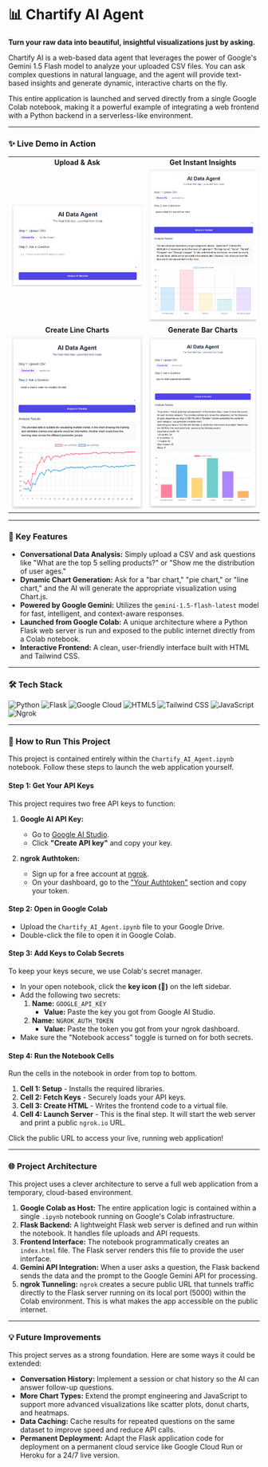 # 📊 Chartify AI Agent

**Turn your raw data into beautiful, insightful visualizations just by asking.**

Chartify AI is a web-based data agent that leverages the power of Google's Gemini 1.5 Flash model to analyze your uploaded CSV files. You can ask complex questions in natural language, and the agent will provide text-based insights and generate dynamic, interactive charts on the fly.

This entire application is launched and served directly from a single Google Colab notebook, making it a powerful example of integrating a web frontend with a Python backend in a serverless-like environment.

---

### ✨ Live Demo in Action

<table>
  <tr>
    <td align="center"><strong>Upload & Ask</strong></td>
    <td align="center"><strong>Get Instant Insights</strong></td>
  </tr>
  <tr>
    <td><img src="Code/uploading and asking.png"/></td>
    <td><img src="Code/agreement.png"/></td>
  </tr>
  <tr>
    <td align="center"><strong>Create Line Charts</strong></td>
    <td align="center"><strong>Generate Bar Charts</strong></td>
  </tr>
  <tr>
    <td><img src="Code/training.png" alt="AI generating a line chart for training metrics."/></td>
    <td><img src="Code/duration.png" alt="AI generating a bar chart for duration data."/></td>
  </tr>
</table>

---

### 🚀 Key Features

* **Conversational Data Analysis:** Simply upload a CSV and ask questions like "What are the top 5 selling products?" or "Show me the distribution of user ages."
* **Dynamic Chart Generation:** Ask for a "bar chart," "pie chart," or "line chart," and the AI will generate the appropriate visualization using Chart.js.
* **Powered by Google Gemini:** Utilizes the `gemini-1.5-flash-latest` model for fast, intelligent, and context-aware responses.
* **Launched from Google Colab:** A unique architecture where a Python Flask web server is run and exposed to the public internet directly from a Colab notebook.
* **Interactive Frontend:** A clean, user-friendly interface built with HTML and Tailwind CSS.

---

### 🛠️ Tech Stack

![Python](https://img.shields.io/badge/Python-3776AB?style=for-the-badge&logo=python&logoColor=white)
![Flask](https://img.shields.io/badge/Flask-000000?style=for-the-badge&logo=flask&logoColor=white)
![Google Cloud](https://img.shields.io/badge/Google_Cloud-4285F4?style=for-the-badge&logo=google-cloud&logoColor=white)
![HTML5](https://img.shields.io/badge/HTML5-E34F26?style=for-the-badge&logo=html5&logoColor=white)
![Tailwind CSS](https://img.shields.io/badge/Tailwind_CSS-38B2AC?style=for-the-badge&logo=tailwind-css&logoColor=white)
![JavaScript](https://img.shields.io/badge/JavaScript-F7DF1E?style=for-the-badge&logo=javascript&logoColor=black)
![Ngrok](https://img.shields.io/badge/ngrok-1F1E37?style=for-the-badge&logo=ngrok&logoColor=white)

---

### 🔧 How to Run This Project

This project is contained entirely within the `Chartify_AI_Agent.ipynb` notebook. Follow these steps to launch the web application yourself.

#### **Step 1: Get Your API Keys**

This project requires two free API keys to function:

1.  **Google AI API Key:**
    * Go to [Google AI Studio](https://aistudio.google.com/app/apikey).
    * Click **"Create API key"** and copy your key.

2.  **ngrok Authtoken:**
    * Sign up for a free account at [ngrok](https://dashboard.ngrok.com/signup).
    * On your dashboard, go to the ["Your Authtoken"](https://dashboard.ngrok.com/get-started/your-authtoken) section and copy your token.

#### **Step 2: Open in Google Colab**

* Upload the `Chartify_AI_Agent.ipynb` file to your Google Drive.
* Double-click the file to open it in Google Colab.

#### **Step 3: Add Keys to Colab Secrets**

To keep your keys secure, we use Colab's secret manager.

* In your open notebook, click the **key icon (🔑)** on the left sidebar.
* Add the following two secrets:
    1.  **Name:** `GOOGLE_API_KEY`
        * **Value:** Paste the key you got from Google AI Studio.
    2.  **Name:** `NGROK_AUTH_TOKEN`
        * **Value:** Paste the token you got from your ngrok dashboard.
* Make sure the "Notebook access" toggle is turned on for both secrets.

#### **Step 4: Run the Notebook Cells**

Run the cells in the notebook in order from top to bottom.

1.  **Cell 1: Setup** - Installs the required libraries.
2.  **Cell 2: Fetch Keys** - Securely loads your API keys.
3.  **Cell 3: Create HTML** - Writes the frontend code to a virtual file.
4.  **Cell 4: Launch Server** - This is the final step. It will start the web server and print a public `ngrok.io` URL.

Click the public URL to access your live, running web application!

---

### 🌐 Project Architecture

This project uses a clever architecture to serve a full web application from a temporary, cloud-based environment.

1.  **Google Colab as Host:** The entire application logic is contained within a single `.ipynb` notebook running on Google's Colab infrastructure.
2.  **Flask Backend:** A lightweight Flask web server is defined and run within the notebook. It handles file uploads and API requests.
3.  **Frontend Interface:** The notebook programmatically creates an `index.html` file. The Flask server renders this file to provide the user interface.
4.  **Gemini API Integration:** When a user asks a question, the Flask backend sends the data and the prompt to the Google Gemini API for processing.
5.  **ngrok Tunneling:** `ngrok` creates a secure public URL that tunnels traffic directly to the Flask server running on its local port (5000) within the Colab environment. This is what makes the app accessible on the public internet.

---

### 💡 Future Improvements

This project serves as a strong foundation. Here are some ways it could be extended:

* **Conversation History:** Implement a session or chat history so the AI can answer follow-up questions.
* **More Chart Types:** Extend the prompt engineering and JavaScript to support more advanced visualizations like scatter plots, donut charts, and heatmaps.
* **Data Caching:** Cache results for repeated questions on the same dataset to improve speed and reduce API calls.
* **Permanent Deployment:** Adapt the Flask application code for deployment on a permanent cloud service like Google Cloud Run or Heroku for a 24/7 live version.

